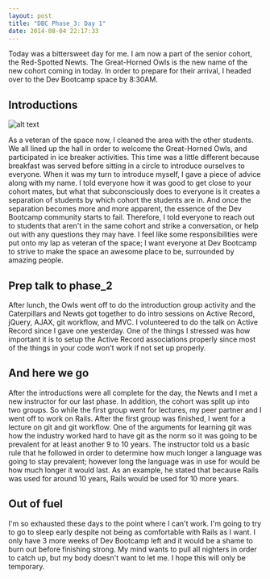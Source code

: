 ```yaml
---
layout: post
title: "DBC Phase_3: Day 1"
date: 2014-08-04 22:17:33
---
```


Today was a bittersweet day for me. I am now a part of the senior cohort, the Red-Spotted Newts. The Great-Horned Owls is the new name of the new cohort coming in today. In order to prepare for their arrival, I headed over to the Dev Bootcamp space by 8:30AM.

## Introductions

![alt text](/assets/img/owl.jpg "Great Horned Owls")

As a veteran of the space now, I cleaned the area with the other students. We all lined up the hall in order to welcome the Great-Horned Owls, and participated in ice breaker activities. This time was a little different because breakfast was served before sitting in a circle to introduce ourselves to everyone. When it was my turn to introduce myself, I gave a piece of advice along with my name. I told everyone how it was good to get close to your cohort mates, but what that subconsciously does to everyone is it creates a separation of students by which cohort the students are in. And once the separation becomes more and more apparent, the essence of the Dev Bootcamp community starts to fail. Therefore, I told everyone to reach out to students that aren't in the same cohort and strike a conversation, or help out with any questions they may have. I feel like some responsibilities were put onto my lap as veteran of the space; I want everyone at Dev Bootcamp to strive to make the space an awesome place to be, surrounded by amazing people.

## Prep talk to phase_2

After lunch, the Owls went off to do the introduction group activity and the Caterpillars and Newts got together to do intro sessions on Active Record, jQuery, AJAX, git workflow, and MVC. I volunteered to do the talk on Active Record since I gave one yesterday. One of the things I stressed was how important it is to setup the Active Record associations properly since most of the things in your code won't work if not set up properly.

## And here we go

After the introductions were all complete for the day, the Newts and I met a new instructor for our last phase. In addition, the cohort was split up into two groups. So while the first group went for lectures, my peer partner and I went off to work on Rails. After the first group was finished, I went for a lecture on git and git workflow. One of the arguments for learning git was how the industry worked hard to have git as the norm so it was going to be prevalent for at least another 9 to 10 years. The instructor told us a basic rule that he followed in order to determine how much longer a language was going to stay prevalent; however long the language was in use for would be how much longer it would last. As an example, he stated that because Rails was used for around 10 years, Rails would be used for 10 more years.

## Out of fuel

I'm so exhausted these days to the point where I can't work. I'm going to try to go to sleep early despite not being as comfortable with Rails as I want. I only have 3 more weeks of Dev Bootcamp left and it would be a shame to burn out before finishing strong. My mind wants to pull all nighters in order to catch up, but my body doesn't want to let me. I hope this will only be temporary.